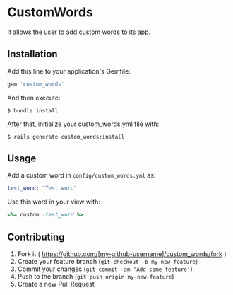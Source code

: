 # CustomWords

It allows the user to add custom words to its app.

## Installation

Add this line to your application's Gemfile:

```ruby
gem 'custom_words'
```

And then execute:

    $ bundle install

After that, initialize your custom_words.yml file with:

    $ rails generate custom_words:install

## Usage

Add a custom word in `config/custom_words.yml` as:

```yaml
test_word: "Test word"
```

Use this word in your view with:

```ruby
<%= custom :test_word %>
```

## Contributing

1. Fork it ( https://github.com/[my-github-username]/custom_words/fork )
2. Create your feature branch (`git checkout -b my-new-feature`)
3. Commit your changes (`git commit -am 'Add some feature'`)
4. Push to the branch (`git push origin my-new-feature`)
5. Create a new Pull Request
